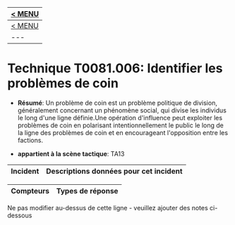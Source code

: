 |[< MENU](../README.md)|
|---|
|[< MENU](../../README.md)|
|---|
# Technique T0081.006: Identifier les problèmes de coin

* **Résumé**: Un problème de coin est un problème politique de division, généralement concernant un phénomène social, qui divise les individus le long d'une ligne définie.Une opération d'influence peut exploiter les problèmes de coin en polarisant intentionnellement le public le long de la ligne des problèmes de coin et en encourageant l'opposition entre les factions.

* **appartient à la scène tactique**: TA13


|Incident |Descriptions données pour cet incident |
|-------- |-------------------- |



|Compteurs |Types de réponse |
|-------- |-------------- |


Ne pas modifier au-dessus de cette ligne - veuillez ajouter des notes ci-dessous